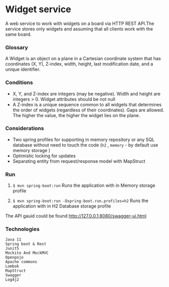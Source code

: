 # Widget service
A web service to work with widgets on a board via HTTP REST API.The service stores only widgets and assuming that all clients work with the same board.

### Glossary
A Widget is an object on a plane in a Cartesian coordinate system that has coordinates (X, Y), Z-index, width, height, last modification date, and a unique identifier.   

### Conditions
* X, Y, and Z-index are integers (may be negative). Width and height are integers > 0.
Widget attributes should be not null  
* A Z-index is a unique sequence common to all widgets that
  determines the order of widgets (regardless of their coordinates).
  Gaps are allowed. The higher the value, the higher the widget
  lies on the plane.
    
### Considerations  
* Two spring profiles for supporting in memory repository or any SQL database without need to touch the code (`h2` , `memory` - by default use memory storage )  
* Optimistic locking for updates  
* Separating entity from request/response model with  MapStruct

### Run
1. `$ mvn spring-boot:run`  Runs the application with in Memory storage profile

2. `$ mvn spring-boot:run -Dspring-boot.run.profiles=h2` Runs the application with in H2 Database storage profile  

The API gauid could be found http://127.0.0.1:8080/swagger-ui.html
  
### Technologies  
    Java 11
    Spring boot & Rest
    Junit5
    Mockito And MockMVC
    Openpojo
    Apache commons
    Lombok
    MapStruct
    Swagger
    Log4j2

